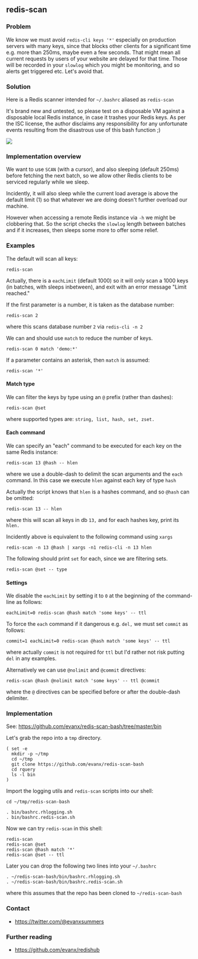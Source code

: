 
## redis-scan

### Problem

We know we must avoid `redis-cli keys '*'` especially on production servers with many keys, since that blocks other clients for a significant time e.g. more than 250ms, maybe even a few seconds. That might mean all current requests by users of your website are delayed for that time. Those will be recorded in your `slowlog` which you might be monitoring, and so alerts get triggered etc. Let's avoid that.

### Solution

Here is a Redis scanner intended for `~/.bashrc` aliased as `redis-scan`

It's brand new and untested, so please test on a disposable VM against a disposable local Redis instance, in case it trashes your Redis keys. As per the ISC license, the author disclaims any responsibility for any unfortunate events resulting from the disastrous use of this bash function ;)

<img src="https://evanx.github.io/images/rquery/redis-scan-list.png">

### Implementation overview

We want to use `SCAN` (with a cursor), and also sleeping (default 250ms) before fetching the next batch, so we allow other Redis clients to be serviced regularly while we sleep.

Incidently, it will also sleep while the current load average is above the default limit (1) so that whatever we are doing doesn't further overload our machine.

However when accessing a remote Redis instance via `-h` we might be clobbering that. So the script checks the `slowlog` length between batches and if it increases, then sleeps some more to offer some relief.

### Examples

The default will scan all keys:
```shell
redis-scan
```
Actually, there is a `eachLimit` (default 1000) so it will only scan a 1000 keys (in batches, with sleeps inbetween), and exit with an error message "Limit reached."

If the first parameter is a number, it is taken as the database number:
```shell
redis-scan 2
```
where this scans database number `2` via `redis-cli -n 2`

We can and should use `match` to reduce the number of keys.
```shell
redis-scan 0 match 'demo:*'
```
If a parameter contains an asterisk, then `match` is assumed:
```shell
redis-scan '*'
```

#### Match type

We can filter the keys by type using an `@` prefix (rather than dashes):
```shell
redis-scan @set
```
where supported types are: `string, list, hash, set, zset.`

#### Each command

We can specify an "each" command to be executed for each key on the same Redis instance:
```shell
redis-scan 13 @hash -- hlen
```
where we use a double-dash to delimit the scan arguments and the `each` command. In this case we execute `hlen` against each key of type `hash`

Actually the script knows that `hlen` is a hashes command, and so `@hash` can be omitted:
```shell
redis-scan 13 -- hlen
```
where this will scan all keys in db `13,` and for each hashes key, print its `hlen.`

Incidently above is equivalent to the following command using `xargs`
```shell
redis-scan -n 13 @hash | xargs -n1 redis-cli -n 13 hlen
```

The following should print `set` for each, since we are filtering sets.
```shell
redis-scan @set -- type
```

#### Settings

We disable the `eachLimit` by setting it to `0` at the beginning of the command-line as follows:
```shell
eachLimit=0 redis-scan @hash match 'some keys' -- ttl
```

To force the `each` command if it dangerous e.g. `del,` we must set `commit` as follows:
```shell
commit=1 eachLimit=0 redis-scan @hash match 'some keys' -- ttl
```
where actually `commit` is not required for `ttl` but I'd rather not risk putting `del` in any examples.

Alternatively we can use `@nolimit` and `@commit` directives:
```shell
redis-scan @hash @nolimit match 'some keys' -- ttl @commit
```
where the `@` directives can be specified before or after the double-dash delimiter.


### Implementation

See: https://github.com/evanx/redis-scan-bash/tree/master/bin

Let's grab the repo into a `tmp` directory.
```shell
( set -e
  mkdir -p ~/tmp
  cd ~/tmp
  git clone https://github.com/evanx/redis-scan-bash
  cd rquery
  ls -l bin
)
```

Import the logging utils and `redis-scan` scripts into our shell:
```shell
cd ~/tmp/redis-scan-bash

. bin/bashrc.rhlogging.sh
. bin/bashrc.redis-scan.sh
```
Now we can try `redis-scan` in this shell:
```shell
redis-scan
redis-scan @set
redis-scan @hash match '*'
redis-scan @set -- ttl
```

Later you can drop the following two lines into your `~/.bashrc`
```shell
. ~/redis-scan-bash/bin/bashrc.rhlogging.sh
. ~/redis-scan-bash/bin/bashrc.redis-scan.sh
```
where this assumes that the repo has been cloned to `~/redis-scan-bash`


### Contact

- https://twitter.com/@evanxsummers

### Further reading

- https://github.com/evanx/redishub
